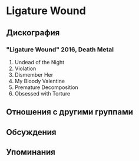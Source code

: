 # Ligature Wound



## Дискография

### "Ligature Wound" 2016, Death Metal

1. Undead of the Night 
2. Violation		 
3. Dismember Her		 
4. My Bloody Valentine		 
5. Premature Decomposition		 
6. Obsessed with Torture


## Отношения с другими группами


## Обсуждения


## Упоминания

